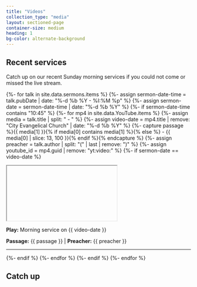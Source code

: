 ```yaml
---
title: "Videos"
collection_type: "media"
layout: sectioned-page
container-size: medium
heading: 1
bg-color: alternate-background
---
```


## Recent services

Catch up on our recent Sunday morning services if you could not come or missed the live stream.

{%- for talk in site.data.sermons.items %}
{%- assign sermon-date-time = talk.pubDate | date: "%-d %b %Y - %I:%M %p" %}
{%- assign sermon-date = sermon-date-time | date: "%-d %b %Y" %}
{%- if sermon-date-time contains "10:45" %}
{%- for mp4 in site.data.YouTube.items %}
{%- assign media = talk.title | split: " - " %}
{%- assign video-date = mp4.title | remove: "City Evangelical Church" | date: "%-d %b %Y" %}
{%- capture passage %}{{ media[1] }}{% if media[0] contains media[1] %}{% else %} - {{ media[0] | slice: 13, 100 }}{% endif %}{% endcapture %}
{%- assign preacher = talk.author | split: "(" | last | remove: ")" %}
{%- assign youtube_id = mp4.guid | remove: "yt:video:" %}
{%- if sermon-date == video-date %}
<div class="flex-row">
  <div class="flex-tiny ty-two-thirds">
    <div class="icontain">
      <iframe class="lozad"
              id="video-{{ youtube_id }}"
              title="City Evangelical Church morning service on {{ video-date }}" 
              data-src="https://www.youtube-nocookie.com/embed/{{ youtube_id }}" allowfullscreen>
      </iframe>
    </div>
  </div>
  <div class="flex-tiny ty-one-third">
    <a id="play-video-{{ youtube_id }}">
      <p><strong>Play:</strong> Morning service on {{ video-date }}</p>
    </a>
  </div>
  <div class="flex-small sm-one-third">
    <p><strong>Passage:</strong> {{ passage }} | <strong>Preacher:</strong> {{ preacher }}</p>
  </div>
</div>
<hr>
<script>
  $('#play-video-{{ youtube_id }}').on('click', function(e) {
    var $video = $('#video-{{ youtube_id }}');
    src = $video.attr('src');
    $video.attr('src', src + '?autoplay=1&mute=1');
  });
</script>
{%- endif %}
{%- endfor %}
{%- endif %}
{%- endfor %}

## Catch up


